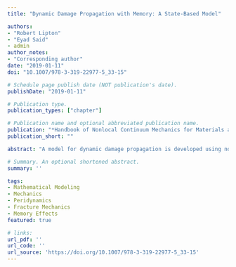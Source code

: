 ```yaml
---
title: "Dynamic Damage Propagation with Memory: A State-Based Model"

authors:
- "Robert Lipton"
- "Eyad Said"
- admin
author_notes:
- "Corresponding author"
date: "2019-01-11"
doi: "10.1007/978-3-319-22977-5_33-15"

# Schedule page publish date (NOT publication's date).
publishDate: "2019-01-11"

# Publication type.
publication_types: ["chapter"]

# Publication name and optional abbreviated publication name.
publication: "*Handbook of Nonlocal Continuum Mechanics for Materials and Structures"
publication_short: ""

abstract: "A model for dynamic damage propagation is developed using nonlocal potentials. The model is posed using a state-based peridynamic formulation. The resulting evolution is seen to be well posed. At each instant of the evolution, we identify a damage set. On this set, the local strain has exceeded critical values either for tensile or hydrostatic strain, and damage has occurred. The damage set is nondecreasing with time and is associated with damage state variables defined at each point in the body. We show that a rate form of energy balance holds at each time during the evolution. Away from the damage set, we show that the nonlocal model converges to the linear elastic model in the limit of vanishing nonlocal interaction."

# Summary. An optional shortened abstract.
summary: ''

tags:
- Mathematical Modeling
- Mechanics
- Peridynamics
- Fracture Mechanics
- Memory Effects
featured: true

# links:
url_pdf: ''
url_code: ''
url_source: 'https://doi.org/10.1007/978-3-319-22977-5_33-15'
---
```


